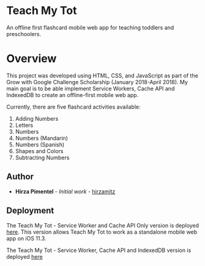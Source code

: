 # Teach My Tot
An offline first flashcard mobile web app for teaching toddlers and preschoolers. 

# Overview
This project was developed using HTML, CSS, and JavaScript as part of the Grow with Google Challenge Scholarship (January 2018-April 2018). My main goal is to be able implement Service Workers, Cache API and IndexedDB to create an offline-first mobile web app.

Currently, there are five flashcard activities available:
1. Adding Numbers 
2. Letters
3. Numbers
4. Numbers (Mandarin)
5. Numbers (Spanish)
6. Shapes and Colors
7. Subtracting Numbers

## Author
* **Hirza Pimentel** - *Initial work* - [hirzamitz](https://github.com/hirzamitz)

## Deployment
The Teach My Tot - Service Worker and Cache API Only version is deployed [here](https://teachmytot.netlify.com). This version allows Teach My Tot to work as a standalone mobile web app on iOS 11.3.

The Teach My Tot - Service Worker, Cache API and IndexedDB version is deployed [here](https://testteachmytot.netlify.com)

